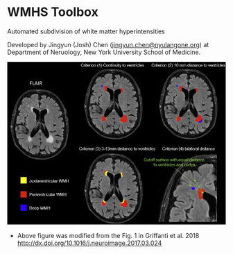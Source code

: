 # WMHS Toolbox
Automated subdivision of white matter hyperintensities

Developed by Jingyun (Josh) Chen (jingyun.chen@nyulangone.org) at Department of Neruology, New York University School of Medicine.

![Segmentation Methods](docs/methods.png)
* Above figure was modified from the Fig. 1 in Griffanti et al. 2018 http://dx.doi.org/10.1016/j.neuroimage.2017.03.024
